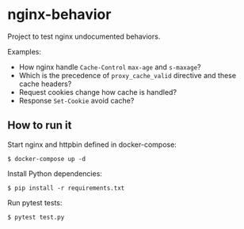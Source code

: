 # nginx-behavior

Project to test nginx undocumented behaviors.

Examples:

* How nginx handle `Cache-Control` `max-age` and `s-maxage`?
* Which is the precedence of `proxy_cache_valid` directive and these cache headers?
* Request cookies change how cache is handled?
* Response `Set-Cookie` avoid cache?

## How to run it

Start nginx and httpbin defined in docker-compose:

    $ docker-compose up -d
    
Install Python dependencies:

    $ pip install -r requirements.txt
    
Run pytest tests:

    $ pytest test.py
